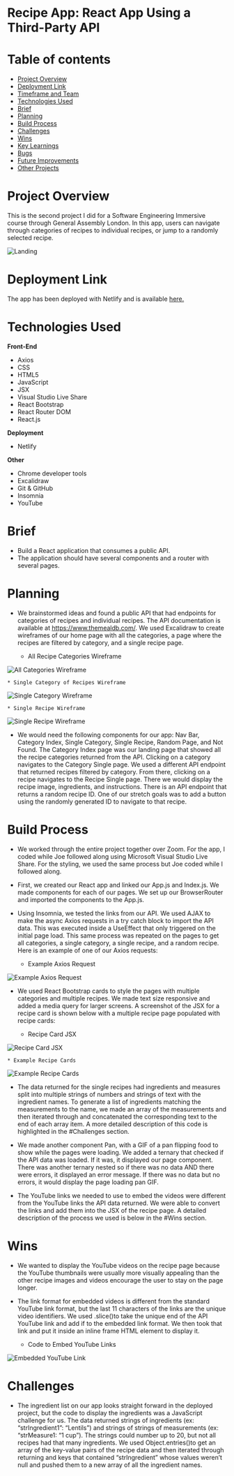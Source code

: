 # Recipe App: React App Using a Third-Party API

# Table of contents
* [Project Overview](#project-overview)
* [Deployment Link](#deployment-link)
* [Timeframe and Team](#timeframe-and-team) 
* [Technologies Used](#technologies-used)
* [Brief](#brief) 
* [Planning](#planning)
* [Build Process](#build-process)
* [Challenges](#challenges)
* [Wins](#wins)
* [Key Learnings](#key-learnings)
* [Bugs](#bugs)
* [Future Improvements](#future-improvements) 
* [Other Projects](#other-projects) 

# Project Overview

This is the second project I did for a Software Engineering Immersive course through General Assembly London. In this app, users can navigate through categories of recipes to individual recipes, or jump to a randomly selected recipe. 

![Landing](README-Images/sample-for-recipe-details.png)

# Deployment Link

The app has been deployed with Netlify and is available [here.](https://react-recipe-app-2-day-project.netlify.app/)


# Technologies Used 

__Front-End__

* Axios
* CSS
* HTML5
* JavaScript
* JSX
* Visual Studio Live Share
* React Bootstrap 
* React Router DOM
* React.js


__Deployment__ 

* Netlify 


__Other__

* Chrome developer tools
* Excalidraw
* Git & GitHub
* Insomnia
* YouTube

# Brief

* Build a React application that consumes a public API.
* The application should have several components and a router with several pages. 

# Planning

* We brainstormed ideas and found a public API that had endpoints for categories of recipes and individual recipes. The API documentation is available at https://www.themealdb.com/. We used Excalidraw to create wireframes of our home page with all the categories, a page where the recipes are filtered by category, and a single recipe page. 

	* All Recipe Categories Wireframe
 
![All Categories Wireframe](README-Images/Category-list.png)

	* Single Category of Recipes Wireframe
 
![Single Category Wireframe](README-Images/Specific-food-recipe.png)

	* Single Recipe Wireframe
 
![Single Recipe Wireframe](README-Images/Recipe-details.png)

* We would need the following components for our app: Nav Bar, Category Index, Single Category, Single Recipe, Random Page, and Not Found. The Category Index page was our landing page that showed all the recipe categories returned from the API. Clicking on a category navigates to the Category Single page. We used a different API endpoint that returned recipes filtered by category. From there, clicking on a recipe navigates to the Recipe Single page. There we would display the recipe image, ingredients, and instructions. There is an API endpoint that returns a random recipe ID. One of our stretch goals was to add a button using the randomly generated ID to navigate to that recipe. 


# Build Process

* We worked through the entire project together over Zoom. For the app, I coded while Joe followed along using Microsoft Visual Studio Live Share. For the styling, we used the same process but Joe coded while I followed along.

* First, we created our React app and linked our App.js and Index.js. We made components for each of our pages. We set up our BrowserRouter and imported the components to the App.js. 

* Using Insomnia, we tested the links from our API. We used AJAX to make the async Axios requests in a try catch block to import the API data. This was executed inside a UseEffect that only triggered on the initial page load. This same process was repeated on the pages to get all categories, a single category, a single recipe, and a random recipe. Here is an example of one of our Axios requests:

	* Example Axios Request
 
![Example Axios Request](README-Images/AxiosRequestedofAPI.png)

* We used React Bootstrap cards to style the pages with multiple categories and multiple recipes. We made text size responsive and added a media query for larger screens. A screenshot of the JSX for a recipe card is shown below with a multiple recipe page populated with recipe cards:

	* Recipe Card JSX
 
![Recipe Card JSX](README-Images/RecipeCardJSX.png)

	* Example Recipe Cards
 
![Example Recipe Cards](README-Images/Recipecards.png)


* The data returned for the single recipes had ingredients and measures split into multiple strings of numbers and strings of text with the ingredient names. To generate a list of ingredients matching the measurements to the name, we made an array of the measurements and then iterated through and concatenated the corresponding text to the end of each array item. A more detailed description of this code is highlighted in the #Challenges section.

* We made another component Pan, with a GIF of a pan flipping food to show while the pages were loading. We added a ternary that checked if the API data was loaded. If it was, it displayed our page component. There was another ternary nested so if there was no data AND there were errors, it displayed an error message. If there was no data but no errors, it would display the page loading pan GIF.

* The YouTube links we needed to use to embed the videos were different from the YouTube links the API data returned. We were able to convert the links and add them into the JSX of the recipe page. A detailed description of the process we used is below in the #Wins section.


# Wins

* We wanted to display the YouTube videos on the recipe page because the YouTube thumbnails were usually more visually appealing than the other recipe images and videos encourage the user to stay on the page longer. 

* The link format for embedded videos is different from the standard YouTube link format, but the last 11 characters of the links are the unique video identifiers. We used .slice()to take the unique end of the API YouTube link and add if to the embedded link format. We then took that link and put it inside an inline frame HTML element to display it. 


	* Code to Embed YouTube Links
 
![Embedded YouTube Link](README-Images/EmbeddedYouTubeLink.png)

# Challenges 

* The ingredient list on our app looks straight forward in the deployed project, but the code to display the ingredients was a JavaScript challenge for us. The data returned strings of ingredients (ex: “strIngredient1”: “Lentils”) and strings of strings of measurements (ex: “strMeasure1: “1 cup”). The strings could number up to 20, but not all recipes had that many ingredients. We used Object.entries()to get an array of the key-value pairs of the recipe data and then iterated through returning and keys that contained “strIngredient” whose values weren’t null and pushed them to a new array of all the ingredient names. 

 

